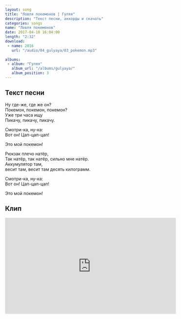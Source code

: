 ```yaml
---
layout: song
title: "Ловля покемонов | Гуляя"
description: "Текст песни, аккорды и скачать"
categories: songs
name: "Ловля покемонов"
date: 2017-04-18 16:04:00
length: "2:32"
download:
 - name: 2016
   url: "/audio/04_gulyaya/03_pokemon.mp3"
  
albums:
 - album: "Гуляя"
   album_url: "/albums/gulyaya/"
   album_position: 3
---
```


## Текст песни  
Ну где-же, где же он?  
Покемон, покемон, покемон?  
Уже три часа ищу  
Пикачу, пикачу, пикачу.  

Смотри-ка, ну-ка:  
Вот он! Цап-цап-цап!  

Это мой покемон!  

Рюкзак плечо натёр,  
Так натёр, так натёр, сильно мне натёр.  
Аккумулятор там,  
весит там, весит там десять килограмм.  

Смотри-ка, ну-ка:  
Вот он! Цап-цап-цап!  

Это мой покемон!  

## Клип  
<iframe width="560" height="315" src="https://www.youtube.com/embed/9QItQwWBwP8" frameborder="0" allowfullscreen></iframe>
